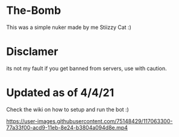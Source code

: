 # The-Bomb
This was a simple nuker made by me Stiizzy Cat :)

# Disclamer
its not my fault if you get banned from servers, use with caution. 

# Updated as of 4/4/21
Check the wiki on how to setup and run the bot :)

https://user-images.githubusercontent.com/75148429/117063300-77a33f00-acd9-11eb-8e24-b3804a094d8e.mp4
